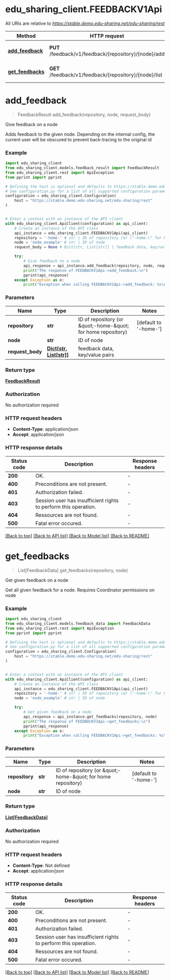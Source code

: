 # edu_sharing_client.FEEDBACKV1Api

All URIs are relative to *https://stable.demo.edu-sharing.net/edu-sharing/rest*

Method | HTTP request | Description
------------- | ------------- | -------------
[**add_feedback**](FEEDBACKV1Api.md#add_feedback) | **PUT** /feedback/v1/feedback/{repository}/{node}/add | Give feedback on a node
[**get_feedbacks**](FEEDBACKV1Api.md#get_feedbacks) | **GET** /feedback/v1/feedback/{repository}/{node}/list | Get given feedback on a node


# **add_feedback**
> FeedbackResult add_feedback(repository, node, request_body)

Give feedback on a node

Adds feedback to the given node. Depending on the internal config, the current user will be obscured to prevent back-tracing to the original id

### Example


```python
import edu_sharing_client
from edu_sharing_client.models.feedback_result import FeedbackResult
from edu_sharing_client.rest import ApiException
from pprint import pprint

# Defining the host is optional and defaults to https://stable.demo.edu-sharing.net/edu-sharing/rest
# See configuration.py for a list of all supported configuration parameters.
configuration = edu_sharing_client.Configuration(
    host = "https://stable.demo.edu-sharing.net/edu-sharing/rest"
)


# Enter a context with an instance of the API client
with edu_sharing_client.ApiClient(configuration) as api_client:
    # Create an instance of the API class
    api_instance = edu_sharing_client.FEEDBACKV1Api(api_client)
    repository = '-home-' # str | ID of repository (or \"-home-\" for home repository) (default to '-home-')
    node = 'node_example' # str | ID of node
    request_body = None # Dict[str, List[str]] | feedback data, key/value pairs

    try:
        # Give feedback on a node
        api_response = api_instance.add_feedback(repository, node, request_body)
        print("The response of FEEDBACKV1Api->add_feedback:\n")
        pprint(api_response)
    except Exception as e:
        print("Exception when calling FEEDBACKV1Api->add_feedback: %s\n" % e)
```



### Parameters


Name | Type | Description  | Notes
------------- | ------------- | ------------- | -------------
 **repository** | **str**| ID of repository (or \&quot;-home-\&quot; for home repository) | [default to &#39;-home-&#39;]
 **node** | **str**| ID of node | 
 **request_body** | [**Dict[str, List[str]]**](List.md)| feedback data, key/value pairs | 

### Return type

[**FeedbackResult**](FeedbackResult.md)

### Authorization

No authorization required

### HTTP request headers

 - **Content-Type**: application/json
 - **Accept**: application/json

### HTTP response details

| Status code | Description | Response headers |
|-------------|-------------|------------------|
**200** | OK. |  -  |
**400** | Preconditions are not present. |  -  |
**401** | Authorization failed. |  -  |
**403** | Session user has insufficient rights to perform this operation. |  -  |
**404** | Ressources are not found. |  -  |
**500** | Fatal error occured. |  -  |

[[Back to top]](#) [[Back to API list]](../README.md#documentation-for-api-endpoints) [[Back to Model list]](../README.md#documentation-for-models) [[Back to README]](../README.md)

# **get_feedbacks**
> List[FeedbackData] get_feedbacks(repository, node)

Get given feedback on a node

Get all given feedback for a node. Requires Coordinator permissions on node

### Example


```python
import edu_sharing_client
from edu_sharing_client.models.feedback_data import FeedbackData
from edu_sharing_client.rest import ApiException
from pprint import pprint

# Defining the host is optional and defaults to https://stable.demo.edu-sharing.net/edu-sharing/rest
# See configuration.py for a list of all supported configuration parameters.
configuration = edu_sharing_client.Configuration(
    host = "https://stable.demo.edu-sharing.net/edu-sharing/rest"
)


# Enter a context with an instance of the API client
with edu_sharing_client.ApiClient(configuration) as api_client:
    # Create an instance of the API class
    api_instance = edu_sharing_client.FEEDBACKV1Api(api_client)
    repository = '-home-' # str | ID of repository (or \"-home-\" for home repository) (default to '-home-')
    node = 'node_example' # str | ID of node

    try:
        # Get given feedback on a node
        api_response = api_instance.get_feedbacks(repository, node)
        print("The response of FEEDBACKV1Api->get_feedbacks:\n")
        pprint(api_response)
    except Exception as e:
        print("Exception when calling FEEDBACKV1Api->get_feedbacks: %s\n" % e)
```



### Parameters


Name | Type | Description  | Notes
------------- | ------------- | ------------- | -------------
 **repository** | **str**| ID of repository (or \&quot;-home-\&quot; for home repository) | [default to &#39;-home-&#39;]
 **node** | **str**| ID of node | 

### Return type

[**List[FeedbackData]**](FeedbackData.md)

### Authorization

No authorization required

### HTTP request headers

 - **Content-Type**: Not defined
 - **Accept**: application/json

### HTTP response details

| Status code | Description | Response headers |
|-------------|-------------|------------------|
**200** | OK. |  -  |
**400** | Preconditions are not present. |  -  |
**401** | Authorization failed. |  -  |
**403** | Session user has insufficient rights to perform this operation. |  -  |
**404** | Ressources are not found. |  -  |
**500** | Fatal error occured. |  -  |

[[Back to top]](#) [[Back to API list]](../README.md#documentation-for-api-endpoints) [[Back to Model list]](../README.md#documentation-for-models) [[Back to README]](../README.md)

